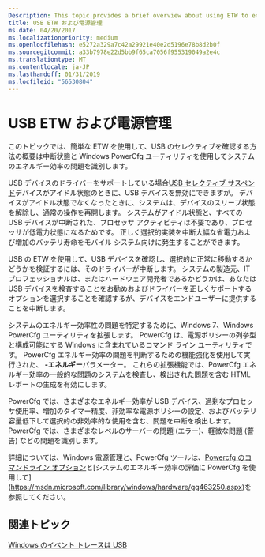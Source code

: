 ```yaml
---
Description: This topic provides a brief overview about using ETW to examine USB selective suspend state and identifying system energy efficiency problems by using the Windows PowerCfg utility.
title: USB ETW および電源管理
ms.date: 04/20/2017
ms.localizationpriority: medium
ms.openlocfilehash: e5272a329a7c42a29921e40e2d5196e78b8d2b0f
ms.sourcegitcommit: a33b7978e22d5bb9f65ca7056f955319049a2e4c
ms.translationtype: MT
ms.contentlocale: ja-JP
ms.lasthandoff: 01/31/2019
ms.locfileid: "56530804"
---
```

# <a name="usb-etw-and-power-management"></a>USB ETW および電源管理


このトピックでは、簡単な ETW を使用して、USB のセレクティブを確認する方法の概要は中断状態と Windows PowerCfg ユーティリティを使用してシステムのエネルギー効率の問題を識別します。

USB デバイスのドライバーをサポートしている場合[USB セレクティブ サスペンド](usb-selective-suspend.md)デバイスがアイドル状態のときに、USB デバイスを無効にできますが。 デバイスがアイドル状態でなくなったときに、システムは、デバイスのスリープ状態を解除し、通常の操作を再開します。 システムがアイドル状態と、すべての USB デバイスが中断された、プロセッサ アクティビティは不要であり、プロセッサが低電力状態になるためです。 正しく選択的実装を中断大幅な省電力および増加のバッテリ寿命をモバイル システム向けに発生することができます。

USB の ETW を使用して、USB デバイスを確認し、選択的に正常に移動するかどうかを検証するには、そのドライバーが中断します。 システムの製造元、IT プロフェッショナルは、またはハードウェア開発者であるかどうかは、あなたは USB デバイスを検査することをお勧めおよびドライバーを正しくサポートするオプションを選択することを確認するが、デバイスをエンドユーザーに提供することを中断します。

システムのエネルギー効率性の問題を特定するために、Windows 7、Windows PowerCfg ユーティリティを拡張します。 PowerCfg は、電源ポリシーの列挙型と構成可能にする Windows に含まれているコマンド ライン ユーティリティです。 PowerCfg エネルギー効率の問題を判断するための機能強化を使用して実行された、 **-エネルギー**パラメーター。 これらの拡張機能では、PowerCfg エネルギー効率の一般的な問題のシステムを検査し、検出された問題を含む HTML レポートの生成を有効にします。

PowerCfg では、さまざまなエネルギー効率が USB デバイス、過剰なプロセッサ使用率、増加のタイマー精度、非効率な電源ポリシーの設定、およびバッテリ容量低下して選択的の非効率的な使用を含む、問題を中断を検出します。 PowerCfg では、さまざまなレベルのサーバーの問題 (エラー)、軽微な問題 (警告) などの問題を識別します。

詳細については、Windows 電源管理と、PowerCfg ツールは、[Powercfg のコマンドライン オプション](https://technet.microsoft.com/library/cc748940(WS.10).aspx)と[システムのエネルギー効率の評価に PowerCfg を使用して](https://msdn.microsoft.com/library/windows/hardware/gg463250.aspx)を参照してください。

## <a name="related-topics"></a>関連トピック
[Windows のイベント トレースは USB](usb-event-tracing-for-windows.md)  



